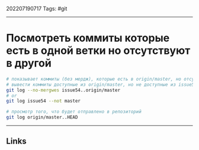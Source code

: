 202207190717
Tags: #git

---

# Посмотреть коммиты которые есть в одной ветки но отсутствуют в другой

```bash
# показывает коммиты (без мердж), которые есть в origin/master, но отсутствуют в issue54
# вывести коммиты доступные из origin/master, но не доступные из issue54 
git log --no-mergwes issue54..origin/master
# or 
git log issue54 --not master

# просмотр того, что будет отправлено в репозиторий
git log origin/master..HEAD
```

---
## Links